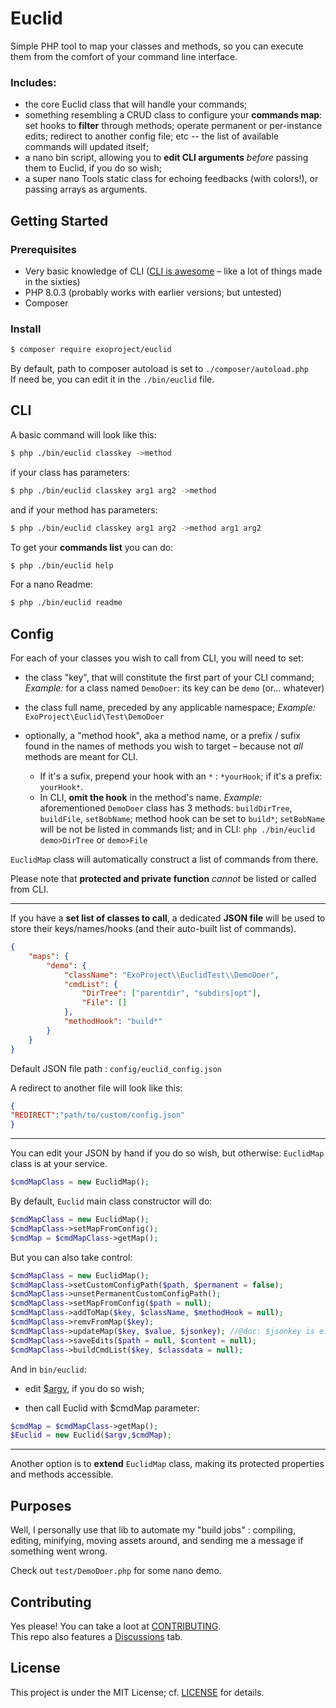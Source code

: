 # Euclid

Simple PHP tool to map your classes and methods, so you can execute them from the comfort of your command line interface.

### Includes:
- the core Euclid class that will handle your commands;
- something resembling a CRUD class to configure your **commands map**: set hooks to **filter** through methods; operate permanent or per-instance edits; redirect to another config file; etc -- the list of available commands will updated itself;
- a nano bin script, allowing you to **edit CLI arguments**  *before* passing them to Euclid, if you do so wish; 
- a super nano Tools static class for echoing feedbacks (with colors!), or passing arrays as arguments.


## Getting Started

### Prerequisites

- Very basic knowledge of CLI ([CLI is awesome](https://www.w3schools.com/whatis/whatis_cli.asp) – like a lot of things made in the sixties)
- PHP 8.0.3 (probably works with earlier versions; but untested)
- Composer

### Install 

```bash
$ composer require exoproject/euclid
```
 
By default, path to composer autoload is set to `./composer/autoload.php`  
If need be, you can edit it in the `./bin/euclid` file.

## CLI

A basic command will look like this:
```bash
$ php ./bin/euclid classkey ->method
```
if your class has parameters:
```bash
$ php ./bin/euclid classkey arg1 arg2 ->method
```
and if your method has parameters:
```bash
$ php ./bin/euclid classkey arg1 arg2 ->method arg1 arg2
```
  
To get your **commands list** you can do:
```bash
$ php ./bin/euclid help
```
For a nano Readme:
```bash
$ php ./bin/euclid readme
```

## Config


For each of your classes you wish to call from CLI, you will need to set:
* the class "key", that will constitute the first part of your CLI command;
*Example:* for a class named `DemoDoer`: its key can be `demo` (or... whatever)

* the class full name, preceded by any applicable namespace;
*Example:*  `ExoProject\Euclid\Test\DemoDoer`

* optionally, a "method hook", aka a method name, or a prefix / sufix found in the names of methods you wish to target – because not *all* methods are meant for CLI.
	- If it's a sufix, prepend your hook with an `*` : `*yourHook`; if it's a prefix: `yourHook*`.
	- In CLI, **omit the hook** in the method's name.
	*Example:* 
	aforementioned `DemoDoer` class has 3 methods:
`buildDirTree`, `buildFile`, `setBobName`;
method hook can be set to `build*`; 
`setBobName` will be not be listed in commands list;
and in CLI: `php ./bin/euclid demo>DirTree` or `demo>File`

`EuclidMap` class will automatically construct a list of commands from there.

Please note that **protected and private function**  *cannot* be listed or called from CLI.

***

If you have a **set list of classes to call**, a dedicated **JSON  file** will be used to store their keys/names/hooks (and their auto-built list of commands).

```json
{
	"maps": {
		"demo": {
			"className": "ExoProject\\EuclidTest\\DemoDoer",
			"cmdList": {
				"DirTree": ["parentdir", "subdirs|opt"],
				"File": []
			},
			"methodHook": "build*"
		}
	}
}
```

Default JSON file path : `config/euclid_config.json`

A redirect to another file will look like this:
```json
{
"REDIRECT":"path/to/custom/config.json"
}
```
***
You can edit your JSON by hand if you do so wish, but otherwise:
 `EuclidMap` class is at your service.
 ```php
$cmdMapClass = new EuclidMap();
```

By default, `Euclid` main class constructor will do:

```php
$cmdMapClass = new EuclidMap();
$cmdMapClass->setMapFromConfig();
$cmdMap = $cmdMapClass->getMap();
```

But you can also take control:

```php
$cmdMapClass = new EuclidMap();
$cmdMapClass->setCustomConfigPath($path, $permanent = false);
$cmdMapClass->unsetPermanentCustomConfigPath();
$cmdMapClass->setMapFromConfig($path = null);
$cmdMapClass->addToMap($key, $className, $methodHook = null);
$cmdMapClass->remvFromMap($key);
$cmdMapClass->updateMap($key, $value, $jsonkey); //@doc: $jsonkey is either 'className' or 'methodHook';
$cmdMapClass->saveEdits($path = null, $content = null);
$cmdMapClass->buildCmdList($key, $classdata = null);
``` 

And in `bin/euclid`:

* edit [$argv](https://www.php.net/manual/en/reserved.variables.argv.php), if you do so wish;

* then call Euclid with $cmdMap parameter:

```php
$cmdMap = $cmdMapClass->getMap();
$Euclid = new Euclid($argv,$cmdMap);

```

***

Another option is to **extend**  `EuclidMap` class, making its protected properties and methods  accessible.

## Purposes

Well, I personally use that lib to automate my "build jobs" : compiling, editing, minifying, moving assets around, and sending me a message if something went wrong.

Check out `test/DemoDoer.php` for some nano demo.

## Contributing
  
Yes please! You can take a loot at [CONTRIBUTING](CONTRIBUTING.md).  
This repo also features a [Discussions](https://github.com/I-is-as-I-does/Euclid/discussions) tab.
  
## License

This project is under the MIT License; cf. [LICENSE](LICENSE) for details.